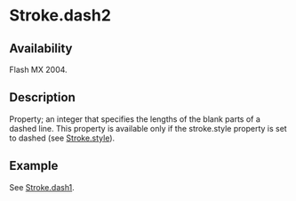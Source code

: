 # Stroke.dash2

## Availability

Flash MX 2004.

## Description

Property; an integer that specifies the lengths of the blank parts of a dashed line. This property is available only if the stroke.style property is set to dashed (see [Stroke.style](../Stroke_object/Stroke20.md)).

## Example

See [Stroke.dash1](../Stroke_object/Stroke4.md).
